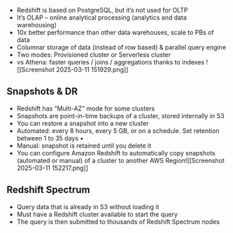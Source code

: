 - Redshift is based on PostgreSQL, but it’s not used for OLTP 
- It’s OLAP – online analytical processing (analytics and data warehousing) 
- 10x better performance than other data warehouses, scale to PBs of data 
- Columnar storage of data (instead of row based) & parallel query engine 
- Two modes: Provisioned cluster or Serverless cluster 
-  vs Athena: faster queries / joins / aggregations thanks to indexes
![[Screenshot 2025-03-11 151929.png]]
## Snapshots & DR
- Redshift has “Multi-AZ” mode for some clusters
- Snapshots are point-in-time backups of a cluster, stored internally in S3
- You can restore a snapshot into a new cluster
- Automated: every 8 hours, every 5 GB, or on a schedule. Set retention between 1 to 35 days •
- Manual: snapshot is retained until you delete it
- You can configure Amazon Redshift to automatically copy snapshots (automated or manual) of a cluster to another AWS Region![[Screenshot 2025-03-11 152217.png]]

## Redshift Spectrum
- Query data that is already in S3 without loading it
- Must have a Redshift cluster available to start the query
- The query is then submitted to thousands of Redshift Spectrum nodes